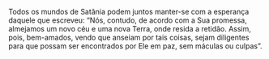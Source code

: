 ﻿Todos os mundos de Satânia podem juntos manter-se com a esperança daquele que escreveu: “Nós, contudo, de acordo com a Sua promessa, almejamos um novo céu e uma nova Terra, onde resida a retidão. Assim, pois, bem-amados, vendo que anseiam por tais coisas, sejam diligentes para que possam ser encontrados por Ele em paz, sem máculas ou culpas”.